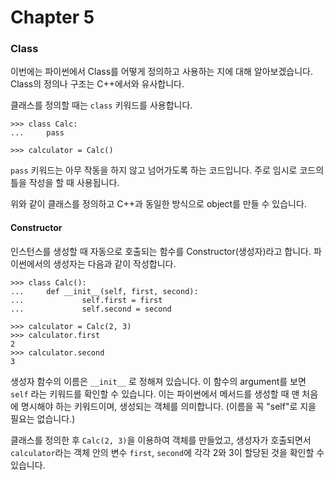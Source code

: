 Chapter 5
================

### Class

이번에는 파이썬에서 Class를 어떻게 정의하고 사용하는 지에 대해 알아보겠습니다. Class의 정의나 구조는 C++에서와 유사합니다. 

클래스를 정의할 때는 `class` 키워드를 사용합니다.

    >>> class Calc:
    ...     pass

    >>> calculator = Calc()

`pass` 키워드는 아무 작동을 하지 않고 넘어가도록 하는 코드입니다. 주로 임시로 코드의 틀을 작성을 할 때 사용됩니다. 

위와 같이 클래스를 정의하고 C++과 동일한 방식으로 object를 만들 수 있습니다.

#### Constructor

인스턴스를 생성할 때 자동으로 호출되는 함수를 Constructor(생성자)라고 합니다. 파이썬에서의 생성자는 다음과 같이 작성합니다.

    >>> class Calc():
    ...     def __init__(self, first, second):
    ...             self.first = first
    ...             self.second = second
    
    >>> calculator = Calc(2, 3)
    >>> calculator.first
    2
    >>> calculator.second
    3

생성자 함수의 이름은 `__init__` 로 정해져 있습니다. 이 함수의 argument를 보면 `self` 라는 키워드를 확인할 수 있습니다. 이는 파이썬에서 메서드를 생성할 때 맨 처음에 명시해야 하는 키워드이며, 생성되는 객체를 의미합니다. (이름을 꼭 "self"로 지을 필요는 없습니다.)

클래스를 정의한 후 `Calc(2, 3)`을 이용하여 객체를 만들었고, 생성자가 호출되면서 `calculator`라는 객체 안의 변수 `first`, `second`에 각각 2와 3이 할당된 것을 확인할 수 있습니다.



